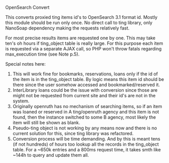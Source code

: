 OpenSearch Convert

This converts proxied ting items id's to OpenSearch 3.1 format id.
Mostly this module should be run only once.
No direct call to ting library, only NanoSoap dependency making the requests relatively fast.

For most precise results items are requested one by one. This may take ten's oh hours
if ting_object table is really large.
For this purpose each item is requested via a separate AJAX call, so PHP won't throw
fatals regarding max_execution time (see Note p.5).

Special notes here:
1. This will work fine for bookmarks, reservations, loans only if the
id of the item is in the ting_object table. By logic means this item id should be
there since the user somehow accessed and bookmarked/reserved it.
2. InterLibrary loans could be the issue with conversion since those are might not
be requested from current site and their id's are not in the system.
3. Originally openruth has no mechanism of searching items, so if an item was loaned
or reserved in A ting/openruth agency and this item is not found, then the instance switched
to some B agency, most likely the item will still be shown as blank.
4. Pseudo-ting object is not working by any means now and there is no current solution
for this, since ting library was refactored.
5. Conversion process will be time demanding. And by this is meant tens (if not hundreds) of hours
too lookup all the records in the ting_object table. For a ~650k entries and a 800ms request time,
it takes smth like ~144h to query and update them all.

